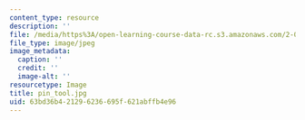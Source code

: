 ```yaml
---
content_type: resource
description: ''
file: /media/https%3A/open-learning-course-data-rc.s3.amazonaws.com/2-007-design-and-manufacturing-i-spring-2009/63bd36b421296236695f621abffb4e96_pin_tool.jpg
file_type: image/jpeg
image_metadata:
  caption: ''
  credit: ''
  image-alt: ''
resourcetype: Image
title: pin_tool.jpg
uid: 63bd36b4-2129-6236-695f-621abffb4e96
---
```

